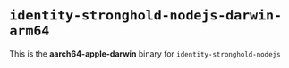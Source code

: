 # `identity-stronghold-nodejs-darwin-arm64`

This is the **aarch64-apple-darwin** binary for `identity-stronghold-nodejs`
